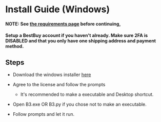 # Install Guide (Windows)

#### NOTE: See [the requirements page](https://github.com/Dogey11/B3/blob/main/docs/md/windows/REQUIREMENTS.md) before continuing,
#### Setup a BestBuy account if you haven't already. Make sure 2FA is DISABLED and that you only have one shipping address and payment method.


## Steps


* Download the windows installer [here](https://github.com/Dogey11/B3/releases/latest/download/B3-setup.cmd)

* Agree to the license and follow the prompts
    * It's recommended to make a executable and Desktop shortcut.

* Open B3.exe OR B3.py if you chose not to make an executable.

* Follow prompts and let it run.